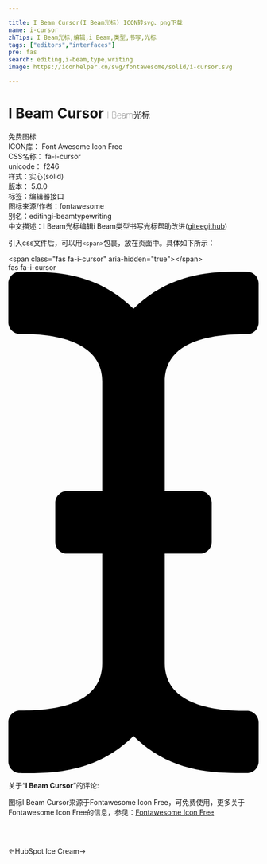 ```yaml
---

title: I Beam Cursor(I Beam光标) ICON转svg、png下载
name: i-cursor
zhTips: I Beam光标,编辑,i Beam,类型,书写,光标
tags: ["editors","interfaces"]
pre: fas
search: editing,i-beam,type,writing
image: https://iconhelper.cn/svg/fontawesome/solid/i-cursor.svg

---
```


# I Beam Cursor  <small style="font-size: 60%;font-weight: 100">I Beam光标</small>


<div class="detail-page">
<p>
<span><span class="badge-success badge">免费图标</span> </span>
<br/>
<span>
ICON库：
<span class="badge-secondary badge">Font Awesome Icon Free</span> 
</span>
<br/>
<span>
CSS名称：
<span class="badge-secondary badge">fa-i-cursor</span> 
</span>
<br/>
<span>
unicode：
<span class="badge-secondary badge">f246</span> 
<copy-btn content='f246' btn-title=""></copy-btn>
<copy-btn :content='String.fromCodePoint(parseInt("f246", 16))' btn-title="复制U"></copy-btn>
</span><br/><span>样式：<span class="badge-light badge">实心(solid)</span></span>
<br/>
<span>
版本：
<span class="badge-secondary badge">5.0.0</span> 
</span><br/><span>标签：<span class="badge-light badge"><router-link to="/tags/editors.html">编辑器</router-link></span><span class="badge-light badge"><router-link to="/tags/interfaces.html">接口</router-link></span></span>
<br/>
<span>图标来源/作者：<span class="badge-light badge">fontawesome</span></span> 
<br/>
<span>别名：<span class="badge-light badge">editing</span><span class="badge-light badge">i-beam</span><span class="badge-light badge">type</span><span class="badge-light badge">writing</span></span><br/><span class="zh-detail">中文描述：<span class="badge-primary badge">I Beam光标</span><span class="badge-primary badge">编辑</span><span class="badge-primary badge">i Beam</span><span class="badge-primary badge">类型</span><span class="badge-primary badge">书写</span><span class="badge-primary badge">光标</span><span class="help-link"><span>帮助改进</span>(<a href="https://gitee.com/liuwave/icon-helper/edit/master/json/fontawesome/solid/i-cursor.json" target="_blank" rel="noopener noreferrer">gitee</a><a href="https://github.com/liuwave/icon-helper/edit/master/json/fontawesome/solid/i-cursor.json" target="_blank" rel="noopener noreferrer">github</a></span>)</span><br/>
</p>
</div>
<div class="alert alert-dark">
  <i class="fas fa-i-cursor fa-xs"></i>
  <i class="fas fa-i-cursor fa-sm"></i>
  <i class="fas fa-i-cursor fa-lg"></i>
  <i class="fas fa-i-cursor fa-2x"></i>
  <i class="fas fa-i-cursor fa-3x"></i>
  <i class="fas fa-i-cursor fa-5x"></i>
  <i class="fas fa-i-cursor fa-7x"></i>
</div>
<div>
  <p>引入css文件后，可以用<code>&lt;span&gt;</code>包裹，放在页面中。具体如下所示：    
  </p>
  <div class="alert alert-primary" style="font-size: 14px">
    &lt;span class="fas fa-i-cursor" aria-hidden="true"&gt;&lt;/span&gt;
    <copy-btn content='<span class="fas fa-i-cursor" aria-hidden="true"></span>'></copy-btn>
  </div>
  <div class="alert alert-secondary">
    <i class="fas fa-i-cursor"
    style="font-size: 24px"
    aria-hidden="true"></i> fas fa-i-cursor
    <copy-btn content="fas fa-i-cursor" btn-title="复制图标名称"></copy-btn>
  </div>
</div>
<div id="svg" class="svg-wrap">
<svg xmlns="http://www.w3.org/2000/svg" viewBox="0 0 256 512"><path d="M256 52.048V12.065C256 5.496 250.726.148 244.158.066 211.621-.344 166.469.011 128 37.959 90.266.736 46.979-.114 11.913.114 5.318.157 0 5.519 0 12.114v39.645c0 6.687 5.458 12.078 12.145 11.998C38.111 63.447 96 67.243 96 112.182V224H60c-6.627 0-12 5.373-12 12v40c0 6.627 5.373 12 12 12h36v112c0 44.932-56.075 48.031-83.95 47.959C5.404 447.942 0 453.306 0 459.952v39.983c0 6.569 5.274 11.917 11.842 11.999 32.537.409 77.689.054 116.158-37.894 37.734 37.223 81.021 38.073 116.087 37.845 6.595-.043 11.913-5.405 11.913-12V460.24c0-6.687-5.458-12.078-12.145-11.998C217.889 448.553 160 444.939 160 400V288h36c6.627 0 12-5.373 12-12v-40c0-6.627-5.373-12-12-12h-36V112.182c0-44.932 56.075-48.213 83.95-48.142 6.646.018 12.05-5.346 12.05-11.992z"/></svg>
</div>
<detail full-name='fa-i-cursor'></detail>
<div class="icon-detail__container">
<p>关于“<b>I Beam Cursor</b>”的评论:</p>
</div>
<Vssue title="关于“I Beam Cursor”的评论" />    
<div><p>图标I Beam Cursor来源于Fontawesome Icon Free，可免费使用，更多关于  Fontawesome Icon Free的信息，参见：<a target="_blank" href="https://iconhelper.cn/fontawesome.html">Fontawesome Icon Free</a>
</p></div>

<div style="padding:2rem 0 " class="page-nav"><p class="inner"><span class="prev">←<router-link to="/icon/brands/hubspot.html">HubSpot</router-link></span> <span class="next"><router-link to="/icon/solid/ice-cream.html">Ice Cream</router-link>→</span></p></div>
